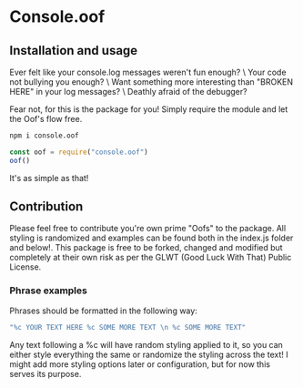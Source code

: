 # Console.oof

## Installation and usage

Ever felt like your console.log messages weren't fun enough? \\
Your code not bullying you enough? \\
Want something more interesting than "BROKEN HERE" in your log messages? \\
Deathly afraid of the debugger?

Fear not, for this is the package for you! Simply require the module and let the Oof's flow free. 

```bash
npm i console.oof
```

```javascript
const oof = require("console.oof")
oof()
```
It's as simple as that!

## Contribution

Please feel free to contribute you're own prime "Oofs" to the package. All styling is randomized and examples can be found both in the index.js folder and below!. This package is free to be forked, changed and modified but completely at their own risk as per the GLWT (Good Luck With That) Public License.

### Phrase examples

Phrases should be formatted in the following way:
```javascript
"%c YOUR TEXT HERE %c SOME MORE TEXT \n %c SOME MORE TEXT"
```
Any text following a \%c will have random styling applied to it, so you can either style everything the same or randomize the styling across the text! I might add more styling options later or configuration, but for now this serves its purpose.  